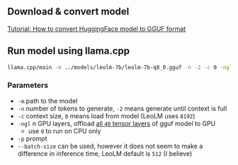 ## Download & convert model
[Tutorial: How to convert HuggingFace model to GGUF format](https://github.com/ggerganov/llama.cpp/discussions/2948)

## Run model using llama.cpp
```bash
llama.cpp/main -m ../models/leolm-7b/leolm-7b-q8_0.gguf -n -2 -c 0 -ngl 40 -p "Das Wetter in Potsdam soll"
```

### Parameters
- `-m` path to the model
- `-n` number of tokens to generate, `-2` means generate until context is full
- `-c` context size, `0` means  load from model (LeoLM uses `8192`)
- `-ngl` n GPU layers, offload [all `40` tensor layers](https://www.reddit.com/r/KoboldAI/comments/16op2jv/comment/k1m0i52/?utm_source=share&utm_medium=web2x&context=3) of gguf model to GPU
    - use `0` to run on CPU only
- `-p` prompt
- `--batch-size` can be used, however it does not seem to make a difference in inference time, LeoLM default is `512` (I believe)
